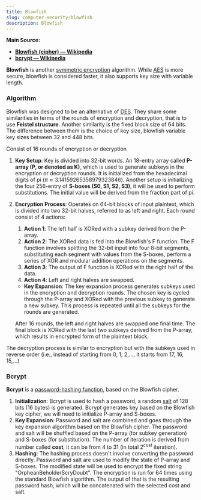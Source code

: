 ```yaml
---
title: Blowfish
slug: computer-security/blowfish
description: Blowfish
---
```


**Main Source:**

- **[Blowfish (cipher) — Wikipedia](<https://en.wikipedia.org/wiki/Blowfish_(cipher)>)**
- **[bcrypt — Wikipedia](https://en.wikipedia.org/wiki/Bcrypt)**

**Blowfish** is another [symmetric encryption](/cs-notes/computer-security/encryption#symmetric--asymmetric-encryption) algorithm. While [AES](/cs-notes/computer-security/aes) is more secure, blowfish is considered faster, it also supports key size with variable length.

### Algorithm

Blowfish was designed to be an alternative of [DES](/cs-notes/computer-security/des). They share some similarities in terms of the rounds of encryption and decryption, that is to use **Feistel structure**. Another similarity is the fixed block size of 64 bits. The difference between them is the choice of key size, blowfish variable key sizes between 32 and 448 bits.

Consist of 16 rounds of encryption or decryption

1. **Key Setup**: Key is divided into 32-bit words. An 18-entry array called **P-array (P, or denoted as K)**, which is used to generate subkeys in the encryption or decryption rounds. It is initialized from the hexadecimal digits of pi ($\pi \approx 3.14159265358979323846$). Another setup is initializing the four 256-entry of **S-boxes (S0, S1, S2, S3)**, it will be used to perform substitutions. The initial value will be derived from the fraction part of pi.

2. **Encryption Process**: Operates on 64-bit blocks of input plaintext, which is divided into two 32-bit halves, referred to as left and right. Each round consist of 4 actions:

   1. **Action 1**: The left half is XORed with a subkey derived from the P-array.
   2. **Action 2**: The XORed data is fed into the Blowfish's F function. The F function involves splitting the 32-bit input into four 8-bit segments, substituting each segment with values from the S-boxes, perform a series of XOR and modular addition operations on the segments.
   3. **Action 3**: The output of F function is XORed with the right half of the data.
   4. **Action 4**: Left and right halves are swapped.

   - **Key Expansion**: The key expansion process generates subkeys used in the encryption and decryption rounds. The chosen key is cycled through the P-array and XORed with the previous subkey to generate a new subkey. This process is repeated until all the subkeys for the rounds are generated.

   After 16 rounds, the left and right halves are swapped one final time. The final block is XORed with the last two subkeys derived from the P-array, which results in encrypted form of the plaintext block.

The decryption process is similar to encryption but with the subkeys used in reverse order (i.e., instead of starting from 0, 1, 2,..., it starts from 17, 16, 15,...)

### Bcrypt

**Bcrypt** is a [password-hashing function](/cs-notes/computer-security/hash-function), based on the Blowfish cipher.

1. **Initialization**: Bcrypt is used to hash a password, a random [salt](/cs-notes/computer-security/hash-function#salting) of 128 bits (16 bytes) is generated. Bcrypt generates key based on the Blowfish key cipher, we will need to initialize P-array and S-boxes.
2. **Key Expansion**: Password and salt are combined and goes through the key expansion algorithm based on the Blowfish cipher. The password and salt will be shuffled based on the P-array (for subkey generation) and S-boxes (for substitution). The number of iteration is derived from number called **cost**, it can be from 4 to 31 (in total $2^{\text{cost}}$ iteration).
3. **Hashing**: The hashing process doesn't involve converting the password directly. Password and salt are used to modify the state of P-array and S-boxes. The modified state will be used to encrypt the fixed string "OrpheanBeholderScryDoubt". The encryption is run for 64 times using the standard Blowfish algorithm. The output of that is the resulting password hash, which will be concatenated with the selected cost and salt.
